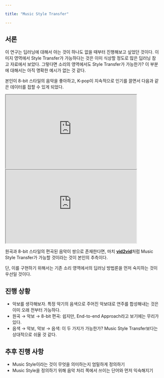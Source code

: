 ```yaml
---

title: "Music Style Transfer"

---
```


## 서론
이 연구는 딥러닝에 대해서 아는 것이 하나도 없을 때부터 진행해보고 싶었던 것이다. 
이미지 영역에서 Style Transfer가 가능하다는 것은 이미 식상할 정도로 많은 딥러닝 참고 자료에서 보았다. 
그렇다면 소리의 영역에서도 Style Transfer가 가능한가? 
이 부분에 대해서는 아직 명확한 예시가 없는 것 같다.

본인이 8-bit 스타일의 음악을 좋아하고, K-pop이 지속적으로 인기를 끌면서 다음과 같은 데이터를 접할 수 있게 되었다.

<iframe width="427" height="240" src="https://www.youtube.com/embed/Fm5iP0S1z9w" frameborder="20" allow="accelerometer; autoplay; encrypted-media; gyroscope; picture-in-picture" allowfullscreen></iframe> 


<iframe width="427" height="240" src="https://www.youtube.com/embed/YkLaNh1F_w8" frameborder="20" allow="accelerometer; autoplay; encrypted-media; gyroscope; picture-in-picture" allowfullscreen></iframe>


원곡과 8-bit 스타일의 편곡된 음악이 쌍으로 존재한다면, 마치 [**vid2vid**](https://github.com/NVIDIA/vid2vid)처럼 
Music Style Transfer가 가능할 것이라는 것이 본인의 추측이다.

단, 이를 구현하기 위해서는 기존 소리 영역에서의 딥러닝 방법론을 먼저 숙지하는 것이 우선일 것이다.

## 진행 상황
* 악보를 생각해보자. 특정 악기의 음색으로 주어진 악보대로 연주를 합성해내는 것은 이미 오래 전부터 가능하다.
* 원곡 &rarr; 악보 &rarr; 8-bit 편곡: 쉽지만, End-to-end Approach라고 보기에는 무리가 있다.
* 음색 &rarr; 악보, 악보 &rarr; 음색: 이 두 가지가 가능한가? Music Style Transfer보다는 상대적으로 쉬울 것 같다.

## 추후 진행 사항
* Music Style이라는 것이 무엇을 의미하는지 엄밀하게 정의하기
* Music Style을 정의하기 위해 음악 처리 쪽에서 쓰이는 단어와 먼저 익숙해지기
